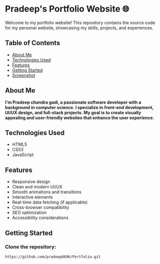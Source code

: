 # Pradeep's Portfolio Website 🌐

Welcome to my portfolio website! This repository contains the source code for my personal website, showcasing my skills, projects, and experiences.

## Table of Contents

- [About Me](#about-me)
- [Technologies Used](#technologies-used)
- [Features](#features)
- [Getting Started](#getting-started)
- [Screenshot](#screenshot)

## About Me

**I'm Pradeep chandra gadi, a passionate software developer with a background in computer science. I specialize in front-end development, UI/UX design, and full-stack projects. My goal is to create visually appealing and user-friendly websites that enhance the user experience.**

## Technologies Used

- HTML5
- CSS3
- JavaScript

## Features

- Responsive design
- Clean and modern UI/UX
- Smooth animations and transitions
- Interactive elements
- Real-time data fetching (if applicable)
- Cross-browser compatibility
- SEO optimization
- Accessibility considerations

## Getting Started

### Clone the repository: 
`https://github.com/pradeep6696/Portfolio.git`


